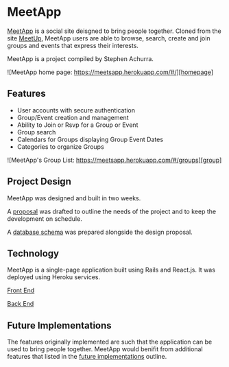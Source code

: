 # MeetApp

[MeetApp][meetapp] is a social site deisgned to bring people together. Cloned from the site [MeetUp][meetup], MeetApp users are able to browse, search, create and join groups and events that express their interests.

MeetApp is a project compiled by Stephen Achurra.

![MeetApp home page: https://meetsapp.herokuapp.com/#/][homepage]

## Features

- User accounts with secure authentication
- Group/Event creation and management
- Ability to Join or Rsvp for a Group or Event
- Group search
- Calendars for Groups displaying Group Event Dates
- Categories to organize Groups

![MeetApp's Group List: https://meetsapp.herokuapp.com/#/groups][group]

## Project Design

MeetApp was designed and built in two weeks.

A [proposal][proposal] was drafted to outline the needs of the project and to keep the development on schedule.

A [database schema][schema] was prepared alongside the design proposal.

## Technology

MeetApp is a single-page application built using Rails and React.js. It was deployed using Heroku services.

[Front End][frontend]

[Back End][backend]

## Future Implementations

The features originally implemented are such that the application can be used to bring people together. MeetApp would benifit from additional features that listed in the [future implementations][future] outline.

[meetapp]: https://meetsapp.herokuapp.com/#/
[meetup]: https://www.meetup.com/
[homepage]: ./docs/images/meet_app_homepage.png "MeetApp home page"
[group]: ./docs/images/group_image.png "A group's page"
[proposal]: ./docs/README.md
[schema]: ./docs/schema.md
[future]: ./docs/future.md
[frontend]: ./docs/frontend.md
[backend]: ./docs/backend.md
